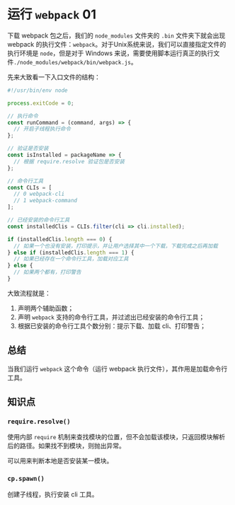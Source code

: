 # 运行 `webpack` 01

下载 webpack 包之后，我们的 `node_modules` 文件夹的 `.bin` 文件夹下就会出现 webpack 的执行文件：`webpack`。对于Unix系统来说，我们可以直接指定文件的执行环境是 `node`，但是对于 Windows 来说，需要使用脚本运行真正的执行文件`./node_modules/webpack/bin/webpack.js`。

先来大致看一下入口文件的结构：

```javascript
#!/usr/bin/env node

process.exitCode = 0;

// 执行命令
const runCommand = (command, args) => {
  // 开启子线程执行命令
};

// 验证是否安装
const isInstalled = packageName => {
  // 根据 require.resolve 验证包是否安装
};

// 命令行工具
const CLIs = [
  // 0 webpack-cli
  // 1 webpack-command
];

// 已经安装的命令行工具
const installedClis = CLIs.filter(cli => cli.installed);

if (installedClis.length === 0) {
  // 如果一个也没有安装，打印提示，并让用户选择其中一个下载，下载完成之后再加载
} else if (installedClis.length === 1) {
  // 如果已经存在一个命令行工具，加载对应工具
} else {
  // 如果两个都有，打印警告
}

```
大致流程就是：

1. 声明两个辅助函数；
2. 声明 `webpack` 支持的命令行工具，并过滤出已经安装的命令行工具；
3. 根据已安装的命令行工具个数分别：提示下载、加载 cli、打印警告；

## 总结

当我们运行 `webpack` 这个命令（运行 webpack 执行文件），其作用是加载命令行工具。

## 知识点

### `require.resolve()`

使用内部 `require` 机制来查找模块的位置，但不会加载该模块，只返回模块解析后的路径。如果找不到模块，则抛出异常。

可以用来判断本地是否安装某一模块。

### `cp.spawn()`

创建子线程，执行安装 cli 工具。